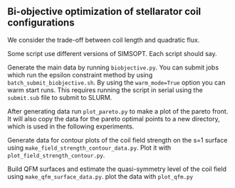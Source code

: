 ## Bi-objective optimization of stellarator coil configurations

We consider the trade-off between coil length and quadratic flux.

Some script use different versions of SIMSOPT. Each script should say.

Generate the main data by running `biobjective.py`. You can submit jobs
which run the epsilon constraint method by using `batch_submit_biobjective.sh`.
By using the `warm_mode=True` option you can warm start runs. This requires 
running the script in serial using the `submit.sub` file to submit to SLURM.

After generating data run `plot_pareto.py` to make a plot of the pareto front.
It will also copy the data for the pareto optimal points to a new directory,
which is used in the following experiments.

Generate data for contour plots of the coil field strength on the s=1 surface using
`make_field_strength_contour_data.py`. Plot it with `plot_field_strength_contour.py`.

Build QFM surfaces and estimate the quasi-symmetry level of the coil field using
`make_qfm_surface_data.py`. plot the data with `plot_qfm.py`
